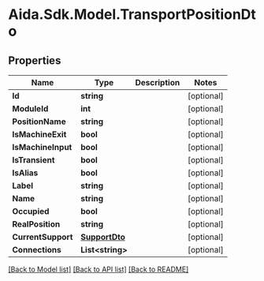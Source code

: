 # Aida.Sdk.Model.TransportPositionDto

## Properties

Name | Type | Description | Notes
------------ | ------------- | ------------- | -------------
**Id** | **string** |  | [optional] 
**ModuleId** | **int** |  | [optional] 
**PositionName** | **string** |  | [optional] 
**IsMachineExit** | **bool** |  | [optional] 
**IsMachineInput** | **bool** |  | [optional] 
**IsTransient** | **bool** |  | [optional] 
**IsAlias** | **bool** |  | [optional] 
**Label** | **string** |  | [optional] 
**Name** | **string** |  | [optional] 
**Occupied** | **bool** |  | [optional] 
**RealPosition** | **string** |  | [optional] 
**CurrentSupport** | [**SupportDto**](SupportDto.md) |  | [optional] 
**Connections** | **List&lt;string&gt;** |  | [optional] 

[[Back to Model list]](../README.md#documentation-for-models) [[Back to API list]](../README.md#documentation-for-api-endpoints) [[Back to README]](../README.md)

